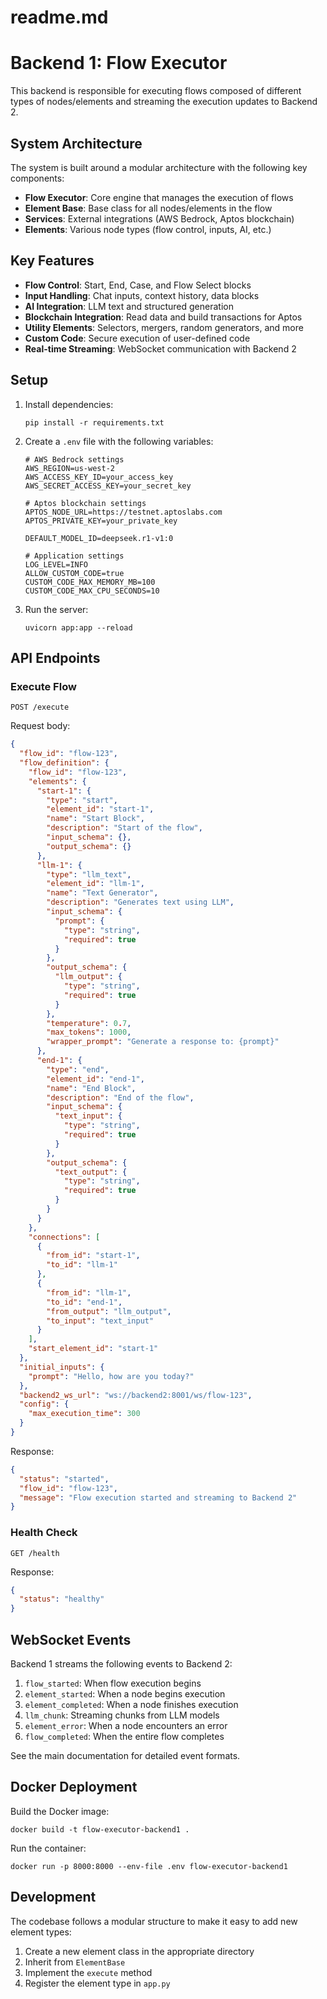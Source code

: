 # readme.md

# Backend 1: Flow Executor

This backend is responsible for executing flows composed of different types of nodes/elements and streaming the execution updates to Backend 2.

## System Architecture

The system is built around a modular architecture with the following key components:

- **Flow Executor**: Core engine that manages the execution of flows
- **Element Base**: Base class for all nodes/elements in the flow
- **Services**: External integrations (AWS Bedrock, Aptos blockchain)
- **Elements**: Various node types (flow control, inputs, AI, etc.)

## Key Features

- **Flow Control**: Start, End, Case, and Flow Select blocks
- **Input Handling**: Chat inputs, context history, data blocks
- **AI Integration**: LLM text and structured generation
- **Blockchain Integration**: Read data and build transactions for Aptos
- **Utility Elements**: Selectors, mergers, random generators, and more
- **Custom Code**: Secure execution of user-defined code
- **Real-time Streaming**: WebSocket communication with Backend 2

## Setup

1. Install dependencies:
   ```
   pip install -r requirements.txt
   ```

2. Create a `.env` file with the following variables:
   ```
   # AWS Bedrock settings
   AWS_REGION=us-west-2
   AWS_ACCESS_KEY_ID=your_access_key
   AWS_SECRET_ACCESS_KEY=your_secret_key
   
   # Aptos blockchain settings
   APTOS_NODE_URL=https://testnet.aptoslabs.com
   APTOS_PRIVATE_KEY=your_private_key
   
   DEFAULT_MODEL_ID=deepseek.r1-v1:0

   # Application settings
   LOG_LEVEL=INFO
   ALLOW_CUSTOM_CODE=true
   CUSTOM_CODE_MAX_MEMORY_MB=100
   CUSTOM_CODE_MAX_CPU_SECONDS=10
   ```

3. Run the server:
   ```
   uvicorn app:app --reload
   ```

## API Endpoints

### Execute Flow

```
POST /execute
```

Request body:
```json
{
  "flow_id": "flow-123",
  "flow_definition": {
    "flow_id": "flow-123",
    "elements": {
      "start-1": {
        "type": "start",
        "element_id": "start-1",
        "name": "Start Block",
        "description": "Start of the flow",
        "input_schema": {},
        "output_schema": {}
      },
      "llm-1": {
        "type": "llm_text",
        "element_id": "llm-1",
        "name": "Text Generator",
        "description": "Generates text using LLM",
        "input_schema": {
          "prompt": {
            "type": "string",
            "required": true
          }
        },
        "output_schema": {
          "llm_output": {
            "type": "string",
            "required": true
          }
        },
        "temperature": 0.7,
        "max_tokens": 1000,
        "wrapper_prompt": "Generate a response to: {prompt}"
      },
      "end-1": {
        "type": "end",
        "element_id": "end-1",
        "name": "End Block",
        "description": "End of the flow",
        "input_schema": {
          "text_input": {
            "type": "string",
            "required": true
          }
        },
        "output_schema": {
          "text_output": {
            "type": "string",
            "required": true
          }
        }
      }
    },
    "connections": [
      {
        "from_id": "start-1",
        "to_id": "llm-1"
      },
      {
        "from_id": "llm-1",
        "to_id": "end-1",
        "from_output": "llm_output",
        "to_input": "text_input"
      }
    ],
    "start_element_id": "start-1"
  },
  "initial_inputs": {
    "prompt": "Hello, how are you today?"
  },
  "backend2_ws_url": "ws://backend2:8001/ws/flow-123",
  "config": {
    "max_execution_time": 300
  }
}
```

Response:
```json
{
  "status": "started",
  "flow_id": "flow-123",
  "message": "Flow execution started and streaming to Backend 2"
}
```

### Health Check

```
GET /health
```

Response:
```json
{
  "status": "healthy"
}
```

## WebSocket Events

Backend 1 streams the following events to Backend 2:

1. `flow_started`: When flow execution begins
2. `element_started`: When a node begins execution
3. `element_completed`: When a node finishes execution
4. `llm_chunk`: Streaming chunks from LLM models
5. `element_error`: When a node encounters an error
6. `flow_completed`: When the entire flow completes

See the main documentation for detailed event formats.

## Docker Deployment

Build the Docker image:
```
docker build -t flow-executor-backend1 .
```

Run the container:
```
docker run -p 8000:8000 --env-file .env flow-executor-backend1
```

## Development

The codebase follows a modular structure to make it easy to add new element types:

1. Create a new element class in the appropriate directory
2. Inherit from `ElementBase`
3. Implement the `execute` method
4. Register the element type in `app.py`
